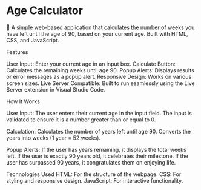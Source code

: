 # Age Calculator

🌟 A simple web-based application that calculates the number of weeks you have left until the age of 90, based on your current age. Built with HTML, CSS, and JavaScript.

Features

User Input: Enter your current age in an input box.
Calculate Button: Calculates the remaining weeks until age 90.
Popup Alerts: Displays results or error messages as a popup alert.
Responsive Design: Works on various screen sizes.
Live Server Compatible: Built to run seamlessly using the Live Server extension in Visual Studio Code.

How It Works

User Input:
The user enters their current age in the input field.
The input is validated to ensure it is a number greater than or equal to 0.

Calculation:
Calculates the number of years left until age 90.
Converts the years into weeks (1 year = 52 weeks).

Popup Alerts:
If the user has years remaining, it displays the total weeks left.
If the user is exactly 90 years old, it celebrates their milestone.
If the user has surpassed 90 years, it congratulates them on enjoying life.

Technologies Used
HTML: For the structure of the webpage.
CSS: For styling and responsive design.
JavaScript: For interactive functionality.

